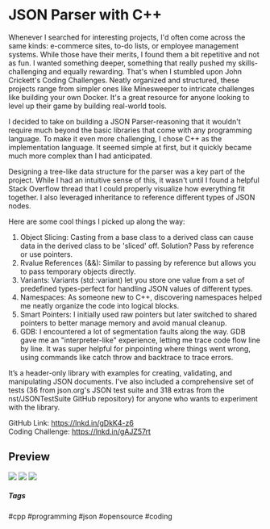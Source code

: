 # JSON Parser with C++

Whenever I searched for interesting projects, I'd often come across the same kinds: e-commerce sites, to-do lists, or employee management systems. While those have their merits, I found them a bit repetitive and not as fun. I wanted something deeper, something that really pushed my skills-challenging and equally rewarding. That's when I stumbled upon John Crickett's Coding Challenges. Neatly organized and structured, these projects range from simpler ones like Minesweeper to intricate challenges like building your own Docker. It's a great resource for anyone looking to level up their game by building real-world tools.

I decided to take on building a JSON Parser-reasoning that it wouldn't require much beyond the basic libraries that come with any programming language. To make it even more challenging, I chose C++ as the implementation language. It seemed simple at first, but it quickly became much more complex than I had anticipated.

Designing a tree-like data structure for the parser was a key part of the project. While I had an intuitive sense of this, it wasn't until I found a helpful Stack Overflow thread that I could properly visualize how everything fit together. I also leveraged inheritance to reference different types of JSON nodes.

Here are some cool things I picked up along the way:

1. Object Slicing: Casting from a base class to a derived class can cause data in the derived class to be 'sliced' off. Solution? Pass by reference or use pointers.
2. Rvalue References (&&): Similar to passing by reference but allows you to pass temporary objects directly.
3. Variants: Variants (std::variant) let you store one value from a set of predefined types-perfect for handling JSON values of different types.
4. Namespaces: As someone new to C++, discovering namespaces helped me neatly organize the code into logical blocks.
5. Smart Pointers: I initially used raw pointers but later switched to shared pointers to better manage memory and avoid manual cleanup.
6. GDB: I encountered a lot of segmentation faults along the way. GDB gave me an "interpreter-like" experience, letting me trace code flow line by line. It was super helpful for pinpointing where things went wrong, using commands like catch throw and backtrace to trace errors.

It’s a header-only library with examples for creating, validating, and manipulating JSON documents. I've also included a comprehensive set of tests (36 from json.org's JSON test suite and 318 extras from the nst/JSONTestSuite GitHub repository) for anyone who wants to experiment with the library.

GitHub Link: https://lnkd.in/gDkK4-z6  
Coding Challenge: https://lnkd.in/gAJZ57rt

## Preview
![](images/0001.01.png)
![](images/0001.02.png)
![](images/0001.03.png)

##### Tags
#cpp #programming #json #opensource #coding
